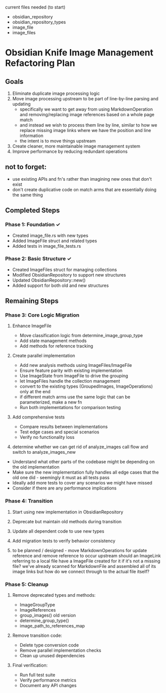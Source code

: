 current files needed (to start)
- obsidian_repository
- obsidian_repository_types
- image_file
- image_files

# Obsidian Knife Image Management Refactoring Plan

## Goals
1. Eliminate duplicate image processing logic
2. Move image processing upstream to be part of line-by-line parsing and updating
   - specifically we want to get away from using MarkdownOperation and removing/replacing image references based on a whole page match
   - and instead we wish to process them line by line, similar to how we replace missing image links where we have the position and line information
   - the intent is to move things upstream
3. Create cleaner, more maintainable image management system
4. Improve performance by reducing redundant operations

## not to forget:
- use existing APIs and fn's rather than imagining new ones that don't exist
- don't create duplicative code on match arms that are essentially doing the same thing

## Completed Steps

### Phase 1: Foundation ✓
- Created image_file.rs with new types
- Added ImageFile struct and related types
- Added tests in image_file_tests.rs

### Phase 2: Basic Structure ✓
- Created ImageFiles struct for managing collections
- Modified ObsidianRepository to support new structures
- Updated ObsidianRepository::new()
- Added support for both old and new structures

## Remaining Steps

### Phase 3: Core Logic Migration
1. Enhance ImageFile
   - Move classification logic from determine_image_group_type
   - Add state management methods
   - Add methods for reference tracking

2. Create parallel implementation
   - Add new analysis methods using ImageFiles/ImageFile
   - Ensure feature parity with existing implementation
   - Use ImageState from ImageFile to drive the grouping
   - let ImageFiles handle the collection management
   - convert to the existing types (GroupedImages, ImageOperations) only at the end
   - if different match arms use the same logic that can be parameterized, make a new fn
   - Run both implementations for comparison testing

3. Add comprehensive tests
   - Compare results between implementations
   - Test edge cases and special scenarios
   - Verify no functionality loss

4.  determine whether we can get rid of analyze_images call flow and switch to analyze_images_new
   - Understand what other parts of the codebase might be depending on the old implementation
   - Make sure the new implementation fully handles all edge cases that the old one did - seemingly it must as all tests pass
   - Ideally add more tests to cover any scenarios we might have missed
   - Consider if there are any performance implications

### Phase 4: Transition
1. Start using new implementation in ObsidianRepository
2. Deprecate but maintain old methods during transition
3. Update all dependent code to use new types
4. Add migration tests to verify behavior consistency

5. to be planned / designed - move MarkdownOperations for update reference and remove reference to occur upstream
   should an ImageLink referring to a local file have a ImageFile created for it if it's not a missing file? 
   we've already scanned for MarkdownFile and assembled all of its image links but how do we connect through to the actual file itself?

### Phase 5: Cleanup
1. Remove deprecated types and methods:
   - ImageGroupType
   - ImageReferences
   - group_images() old version
   - determine_group_type()
   - image_path_to_references_map

2. Remove transition code:
   - Delete type conversion code
   - Remove parallel implementation checks
   - Clean up unused dependencies

3. Final verification:
   - Run full test suite
   - Verify performance metrics
   - Document any API changes
